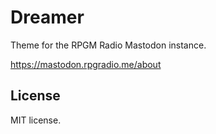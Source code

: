 # Dreamer
Theme for the RPGM Radio Mastodon instance.

https://mastodon.rpgradio.me/about

## License
MIT license.
